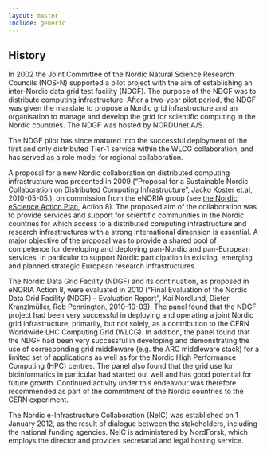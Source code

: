 ```yaml
---
layout: master
include: generic
---
```


## History

In 2002 the Joint Committee of the Nordic Natural Science Research Councils
(NOS-N) supported a pilot project with the aim of establishing an inter-Nordic
data grid test facility (NDGF). The purpose of the NDGF was to distribute
computing infrastructure. After a two-year pilot period, the NDGF was given the
mandate to propose a Nordic grid infrastructure and an organisation to manage
and develop the grid for scientific computing in the Nordic countries. The NDGF
was hosted by NORDUnet A/S.

The NDGF pilot has since matured into the successful deployment of the first and
only distributed Tier-1 service within the WLCG collaboration, and has served as
a role model for regional collaboration.

A proposal for a new Nordic collaboration on distributed computing
infrastructure was presented in 2009 (“Proposal for a Sustainable Nordic
Collaboration on Distributed Computing Infrastructure”, Jacko Koster et.al,
2010-05-05.), on commission from the eNORIA group (see
[the Nordic eScience Action Plan](http://www.nordforsk.org/en/publikasjoner/nordic-escience-action-plan/view),
Action 8). The proposed aim of the collaboration was to provide services and
support for scientific communities in the Nordic countries for which access to a
distributed computing infrastructure and research infrastructures with a strong
international dimension is essential. A major objective of the proposal was to
provide a shared pool of competence for developing and deploying pan-Nordic and
pan-European services, in particular to support Nordic participation in
existing, emerging and planned strategic European research infrastructures.

The Nordic Data Grid Facility (NDGF) and its continuation, as proposed in eNORIA
Action 8, were evaluated in 2010 (“Final Evaluation of the Nordic Data Grid
Facility (NDGF) – Evaluation Report”, Kai Nordlund, Dieter Kranzlmüller, Rob
Pennington, 2010-10-03). The panel found that the NDGF project had been very
successful in deploying and operating a joint Nordic grid infrastructure,
primarily, but not solely, as a contribution to the CERN Worldwide LHC Computing
Grid (WLCG). In addition, the panel found that the NDGF had been very successful
in developing and demonstrating the use of corresponding grid middleware (e.g.
the ARC middleware stack) for a limited set of applications as well as for the
Nordic High Performance Computing (HPC) centres. The panel also found that the
grid use for bioinformatics in particular had started out well and has good
potential for future growth. Continued activity under this endeavour was
therefore recommended as part of the commitment of the Nordic countries to the
CERN experiment.

The Nordic e-Infrastructure Collaboration (NeIC) was established on 1 January
2012, as the result of dialogue between the stakeholders, including the national
funding agencies. NeIC is administered by NordForsk, which employs the
director and provides secretarial and legal hosting service.
